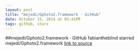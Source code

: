 ```yaml
---
layout: post
title: "mejedi/Gphoto2.framework · GitHub"
date: October 15, 2014 at 03:41PM
tags: github, stars
---
```

##mejedi/Gphoto2.framework · GitHub
fabiantheblind starred mejedi/Gphoto2.framework
[link to source](http://ift.tt/1sLPrBh) 
